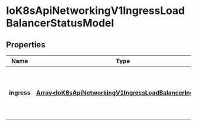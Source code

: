 # IoK8sApiNetworkingV1IngressLoadBalancerStatusModel

## Properties

Name | Type | Description | Notes
------------ | ------------- | ------------- | -------------
**ingress** | [**Array&lt;IoK8sApiNetworkingV1IngressLoadBalancerIngress&gt;**](IoK8sApiNetworkingV1IngressLoadBalancerIngress.md) | ingress is a list containing ingress points for the load-balancer. | [optional] [default to undefined]


